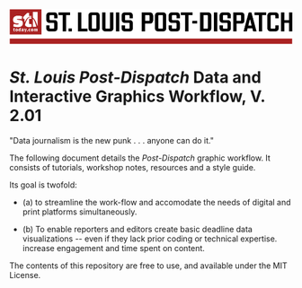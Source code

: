 ![](banner-color.png)
# *St. Louis Post-Dispatch* Data and Interactive Graphics Workflow, V. 2.01

"Data journalism is the new punk . . . anyone can do it."


The following document details the *Post-Dispatch* graphic workflow. It consists of tutorials, workshop notes, resources and a style guide. 

Its goal is twofold: 
+ (a) to streamline the work-flow and accomodate the needs of digital and print platforms simultaneously.

+ (b) To enable reporters and editors create basic deadline data visualizations -- even if they lack prior coding or technical expertise.  increase engagement and time spent on content.

The contents of this repository are free to use, and available under the MIT License.
